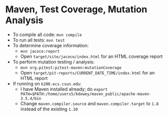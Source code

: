 # Maven, Test Coverage, Mutation Analysis #

- To compile all code: `mvn compile`
- To run all tests: `mvn test`
- To determine coverage information:
    - `mvn jacoco:report`
    - Open `target/site/jacoco/index.html` for an HTML coverage report
- To perform mutation testing / analysis:
    - `mvn org.pitest:pitest-maven:mutationCoverage`
    - Open `target/pit-reports/CURRENT_DATE_TIME/index.html` for an HTML report
- If running on `k200.ecs.csun.edu`:
    - I have Maven installed already; do `export PATH=$PATH:/home/users5/kdewey/maven_public/apache-maven-3.5.4/bin`
    - Change `maven.compiler.source` and `maven.compiler.target` to `1.8` instead of the existing `1.10`
